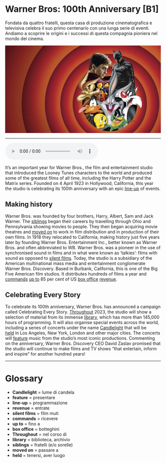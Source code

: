 # Warner Bros: 100th Anniversary   [B1]

Fondata da quattro fratelli, questa casa di produzione cinematografica e televisiva celebra il suo primo centenario con una lunga serie di eventi. Andiamo a scoprire le origini e i successi di questa compagnia pioniera nel mondo del cinema.

![](Warner%20Bros%20100th%20Anniversary.webp)

--------------

<div>
<audio controls autoplay>
    <source src="https://raw.githubusercontent.com/dartie/knowledge-base/main/English/SpeakUp/2023-04/Warner%20Bros%20100th%20Anniversary.mp3" type="audio/mpeg">
</audio>
</div>


It’s an important year for Warner Bros., the film and entertainment studio that introduced the Looney Tunes characters to the world and produced some of the greatest films of all time, including the Harry Potter and the Matrix series. Founded on 4 April 1923 in Hollywood, California, this year the studio is celebrating its 100th anniversary with an epic [line-up](## "programmazione") of events.

## Making history
Warner Bros. was founded by four brothers, Harry, Albert, Sam and Jack Warner. The [siblings](## "fratelli (e/o sorelle)") began their careers by travelling through Ohio and Pennsylvania showing movies to people. They then began acquiring movie theatres and [moved on](## "passare a") to work in film distribution and in production of their own films. In 1918 they relocated to California, making history just five years later by founding Warner Bros. Entertainment Inc., better known as Warner Bros. and often abbreviated to WB. Warner Bros. was a pioneer in the use of synchronised sound in films and in what were known as ‘talkies’: films with sound as opposed to [silent films](## "film muti"). Today, the studio is a subsidiary of the American multinational mass media and entertainment conglomerate Warner Bros. Discovery. Based in Burbank, California, this is one of the Big Five American film studios. It distributes hundreds of films a year and [commands](## "ricevere") [up to](## "fino a") 85 per cent of US [box office](## "botteghini") [revenue](## "entrate").

## Celebrating Every Story
To celebrate its 100th anniversary, Warner Bros. has announced a campaign called Celebrating Every Story. [Throughout](## "nel corso di") 2023, the studio will show a selection of material from its immense [library](## "biblioteca, archivio"), which has more than 145,000 hours of programming. It will also organise special events across the world, including a series of concerts under the name [Candlelight](## "lume di candela") that will be [held](## "tenersi, aver luogo") in Los Angeles, New York, London and other major cities. The concerts will [feature](## "presentare") music from the studio’s most iconic productions. Commenting on the anniversary, Warner Bros. Discovery CEO David Zaslav promised that the studio will continue to make films and TV shows “that entertain, inform and inspire” for another hundred years!

--------------

<div style = "display:block; clear:both; page-break-after:always;"></div>

# Glossary
* **Candlelight** = lume di candela
* **feature** = presentare
* **line-up** = programmazione
* **revenue** = entrate
* **silent films** = film muti
* **commands** = ricevere
* **up to** = fino a
* **box office** = botteghini
* **Throughout** = nel corso di
* **library** = biblioteca, archivio
* **siblings** = fratelli (e/o sorelle)
* **moved on** = passare a
* **held** = tenersi, aver luogo
